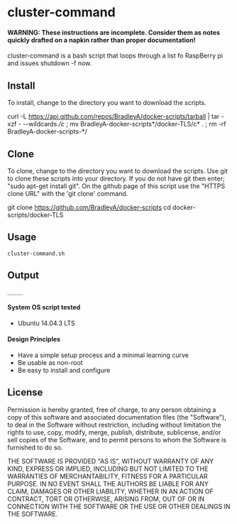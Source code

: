 # cluster-command

#### WARNING: These instructions are incomplete. Consider them as notes quickly drafted on a napkin rather than proper documentation!

cluster-command is a bash script that loops through a list fo RaspBerry pi and issues shutdown -f now. 

## Install

To install, change to the directory you want to download the scripts.

curl -L https://api.github.com/repos/BradleyA/docker-scripts/tarball | tar -xzf - --wildcards */c* ; mv BradleyA-docker-scripts*/docker-TLS/c* . ; rm -rf BradleyA-docker-scripts-*/

## Clone

To clone, change to the directory you want to download the scripts. Use git to clone these scripts into your directory. If you do not have git then enter; "sudo apt-get install git". On the github page of this script use the "HTTPS clone URL" with the 'git clone' command.

git clone https://github.com/BradleyA/docker-scripts
cd docker-scripts/docker-TLS


## Usage
    cluster-command.sh

## Output
    _____

#### System OS script tested
 * Ubuntu 14.04.3 LTS

#### Design Principles
 * Have a simple setup process and a minimal learning curve
 * Be usable as non-root
 * Be easy to install and configure

## License

Permission is hereby granted, free of charge, to any person obtaining a copy of this software and associated documentation files (the "Software"), to deal in the Software without restriction, including without limitation the rights to use, copy, modify, merge, publish, distribute, sublicense, and/or sell copies of the Software, and to permit persons to whom the Software is furnished to do so.

THE SOFTWARE IS PROVIDED "AS IS", WITHOUT WARRANTY OF ANY KIND, EXPRESS OR IMPLIED, INCLUDING BUT NOT LIMITED TO THE WARRANTIES OF MERCHANTABILITY, FITNESS FOR A PARTICULAR PURPOSE. IN NO EVENT SHALL THE AUTHORS BE LIABLE FOR ANY CLAIM, DAMAGES OR OTHER LIABILITY, WHETHER IN AN ACTION OF CONTRACT, TORT OR OTHERWISE, ARISING FROM, OUT OF OR IN CONNECTION WITH THE SOFTWARE OR THE USE OR OTHER DEALINGS IN THE SOFTWARE.
